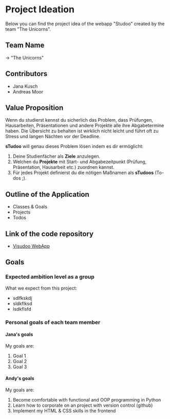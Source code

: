 # Project Ideation 
Below you can find the project idea of the webapp "Studoo" created by the team "The Unicorns".
## Team Name
-> "The Unicorns"
## Contributors 
- Jana Kusch
- Andreas Moor
## Value Proposition
Wenn du studierst kennst du sicherlich das Problem, dass Prüfungen, Hausarbeiten, Präsentationen und andere Projekte alle ihre Abgabetermine haben. Die Übersicht zu behalten ist wirklich nicht leicht und führt oft zu Stress und langen Nächten vor der Deadline.

**sTudoo** will genau dieses Problem lösen indem es dir ermöglicht:

  1. Deine Studienfächer als **Ziele** anzulegen.
  2. Welchen du **Projekte** mit Start- und Abgabezeitpunkt (Prüfung, Präsentation, Hausarbeit etc.) zuordnen kannst.
  3. Für jedes Projekt definierst du die nötigen Maßnamen als **sTudoos** (To-dos ;).

## Outline of the Application
- Classes & Goals
- Projects
- Todos
## Link of the code repository
- [Visudoo WebApp](https://github.com/andrej-moor/studoo)
## Goals 
### Expected ambition level as a group
What we expect from this project:
- sdlfkskdj
- sldkflksd
- lsdkflsfd
### Personal goals of each team member
#### Jana's goals
My goals are:
1. Goal 1
2. Goal 2
3. Goal 3
#### Andy's goals
My goals are:
1. Become comfortable with functional and OOP programming in Python
2. Learn how to corporate on an project with version control (github)
3. Implement my HTML & CSS skills in the frontend
